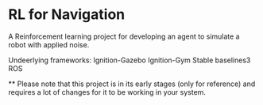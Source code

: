 <h1>RL for Navigation </h1>

A Reinforcement learning project for developing an agent to simulate a robot with applied noise.

Undeerlying frameworks:
Ignition-Gazebo
Ignition-Gym
Stable baselines3
ROS 


** Please note that this project is in its early stages (only for reference) and requires a lot of changes for it to be working in your system. 
